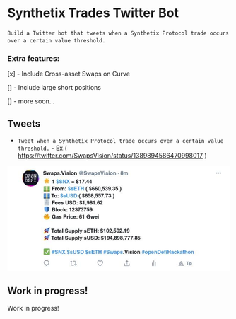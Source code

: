 # Synthetix Trades Twitter Bot

`Build a Twitter bot that tweets when a Synthetix Protocol trade occurs over a certain value threshold.`

### Extra features:

[x] - Include Cross-asset Swaps on Curve

[] - Include large short positions

[] - more soon...
## Tweets

- `Tweet when a Synthetix Protocol trade occurs over a certain value threshold.` - Ex.( https://twitter.com/SwapsVision/status/1389894586470998017 )

![Tweet when over a certain value threshold](/docs/tweet1st.jpg)
## Work in progress!

Work in progress!
